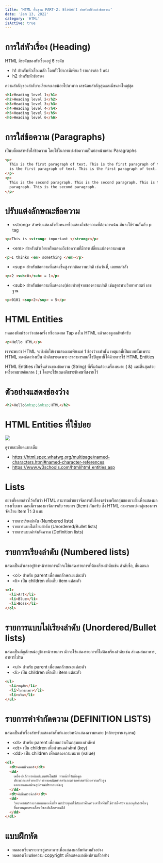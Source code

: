 ```yaml
---
title: 'HTML พื้นฐาน PART-2: Element สำหรับปรับแต่งข้อความ'
date: 'Jan 13, 2022'
category: 'HTML'
isActive: true
---
```


# การใส่หัวเรื่อง (Heading)

HTML มีระดับของหัวเรื่องอยู่ 6 ระดับ

- h1 สำหรับหัวเรื่องหลัก โดยทั่วไปควรมีเพียง 1 รายการต่อ 1 หน้า
- h2 สำหรับหัวข้อรอง

ความสำคัญของลำดับจะเรียงจะเลขน้อยไปหามาก เลขน้อยสำคัญสุดและมีขนาดใหญ่สุด

```html
<h1>Heading level 1</h1>
<h2>Heading level 2</h2>
<h3>Heading level 3</h3>
<h4>Heading level 4</h4>
<h5>Heading level 5</h5>
<h6>Heading level 6</h6>
```

# การใส่ข้อความ (Paragraphs)

เป็นบล็อกสำหรับใส่ข้อความ โดยใช้ในการแบ่งข้อความเป็นย่อหน้าแต่ละ Paragraphs

```html
<p>
  This is the first paragraph of text. This is the first paragraph of text. This
  is the first paragraph of text. This is the first paragraph of text.
</p>
<p>
  This is the second paragraph. This is the second paragraph. This is the second
  paragraph. This is the second paragraph.
</p>
```

# ปรับแต่งลักษณะข้อความ

- \<strong> สำหรับแสดงตัวตัวหนาหรือแสดงถึงข้อความที่ต้องการเน้น มันจะใช้ร่วมกันกับ p tag

```html
<p>This is <strong> important </strong></p>
```

- \<em> สำหรับตัวเอียงหรือแสดงถึงข้อความที่มีการเปลี่ยนแปลงความหมาย

```html
<p>I thinks <em> something </em></p>
```

- \<sup> สำหรับข้อความที่แสดงขึ้นสูงจากข้อความปกติ เช่นวันที่, เลขยกกำลัง

```html
<p>2 <sub>0</sub> = 1</p>
```

- \<sub> สำหรับข้อความที่แสดงลง(ห้อยท้าย)จากของความปกติ เช่นสูตรทางวิทยาศาสตร์ เลข ฐาน

```html
<p>0101 <sup>2</sup> = 5</p>
```

# HTML Entities

ทดลองพิมพ์ช่องว่างสองครั้ง หรือลองกด Tap ลงใน HTML แล้วลองดูผลลัพท์ครับ

```html
<p>Hello HTML</p>
```

เราจะพบว่า HTML จะบังคับให้เราแสดงผลเพียงแค่ 1 ช่องว่างเท่านั้น เหตุผลที่เป็นแบบนั้นเพราะ HTML มองช่องว่างเป็น ตัวอักขระเฉพาะ เราสามารถแก้ไขปัญหานี้ได้ด้วยการใช้ HTML Entities

HTML Entities เป็นชิ้นส่วนของข้อความ (String) ที่เริ่มต้นด้วยเครื่องหมาย ( &) และสิ้นสุดด้วยเครื่องหมายอัฒภาค ( ;) โดยจะใช้แสดงอักขระพิเศษที่สงวนไว้

# ตัวอย่างแสดงช่องว่าง

```html
<h2>Hello&nbsp;&nbsp;HTML</h2>
```

# HTML Entities ที่ใช้บ่อย

![](html-entities.png)

ดูรายละเอียดแบบเต็ม

- https://html.spec.whatwg.org/multipage/named-characters.html#named-character-references
- https://www.w3schools.com/html/html_entities.asp

# Lists

อย่างที่เคยกล่าวไว้ครับว่า HTML สามารถช่วยเราจัดการกับโครงสร้างหรือกลุ่มของบางสิ่งเพื่อแสดงผลทางเว็บเพจ ตอนนี้เราลองมาจัดการกับ รายการ (Item) กันครับ ซึ่ง HTML สามารถแบ่งกลุ่มของการจัดเรียง Item ไว้ 3 แบบ

- รายการเรียงลำดับ (Numbered lists)
- รายการแบบไม่เรียงลำดับ (Unordered/Bullet lists)
- รายการแบบคำจำกัดความ (Definition lists)

# รายการเรียงลำดับ (Numbered lists)

แสดงเป็นตัวเลขอยู่ข้างหน้ารายการมักจะใช้แสดงรายการที่ต้องเรียงลำดับเช่น ลำดับชื่อ, ขั้นตอนก

- \<ol> สำหรับ parent เพื่อบอกลักษณะแต่ละตัว
- \<li> เป็น children เพื่อเก็บ item แต่ละตัว

```html
<ol>
  <li>Art</li>
  <li>Blue</li>
  <li>Boss</li>
</ol>
```

# รายการแบบไม่เรียงลำดับ (Unordered/Bullet lists)

แสดงเป็นสัญลักษณ์อยู่ข้างหน้ารายการ มักจะใช้แสดงรายการที่ไม่ต้องเรียงลำดับเช่น ส่วนผสมอาหาร, อาหารโปรด

- \<ul> สำหรับ parent เพื่อบอกลักษณะแต่ละตัว
- \<li> เป็น children เพื่อเก็บ item แต่ละตัว

```html
<ul>
  <li>หมูสับ</li>
  <li>ใบกระเพรา</li>
  <li>พริก</li>
</ul>
```

# รายการคำจำกัดความ (DEFINITION LISTS)

แสดงเป็นหัวเรื่องสำหรับแสดงคำศัพท์และย่อหน้าแสดงความหมาย (คล้ายๆพจนานุกรม)

- \<dl> สำหรับ parent เพื่อบอกว่าเป็นกลุ่มของคำศัพท์
- \<dt> เป็น children เพื่อกำหนดคำศัพท์ (key)
- \<dd> เป็น children เพื่อแสดงความหมาย (value)

```html
<dl>
  <dt>คอมพิวเตอร์</dt>
  <dd>
    เครื่องอิเล็กทรอนิกส์แบบอัตโนมัติ ทำหน้าที่รับข้อมูล
    ประมวลผลด้วยหลักการทางคณิตศาสตร์และตรรกศาสตร์ด้วยความเร็วสูง
    และแสดงผลผ่านอุปกรณ์ประกอบต่างๆ
  </dd>
  <dt>อิเล็กทรอนิกส์</dt>
  <dd>
    วิทยาศาสตร์กายภาพแขนงหนึ่งที่นำมาประยุกต์ใช้กับการศึกษาวงจรไฟฟ้าที่ใช้สารกึ่งตัวนำและอุปกรณ์อื่นๆ
    ซึ่งควบคุมการเคลื่อนที่ของอิเล็กตรอนได้
  </dd>
</dl>
```

# แบบฝึกหัด

- ทดลองเขียนรายการสูตรอาหารเพื่อแสดงผลลัพท์ตามตัวอย่าง
- ทดลองเขียนข้อความ copyright เพื่อแสดงผลลัพท์ตามตัวอย่าง
